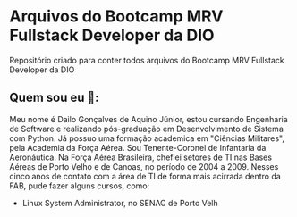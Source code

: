 # Arquivos do Bootcamp MRV Fullstack Developer da DIO 
Repositório criado para conter todos arquivos do Bootcamp MRV Fullstack Developer da DIO
## Quem sou eu 👋:
Meu nome é Dailo Gonçalves de Aquino Júnior, estou cursando Engenharia de Software e realizando pós-graduação em Desenvolvimento de Sistema com Python.
Já possuo uma formação academica em "Ciências Militares", pela Academia da Força Aérea. Sou Tenente-Coronel de Infantaria da Aeronáutica.
Na Força Aérea Brasileira, chefiei setores de TI nas Bases Aéreas de Porto Velho e de Canoas, no período de 2004 a 2009. Nesses cinco anos de contato com a área de TI de forma mais acirrada dentro da FAB, pude fazer alguns cursos, como:
- Linux System Administrator, no SENAC de Porto Velh
